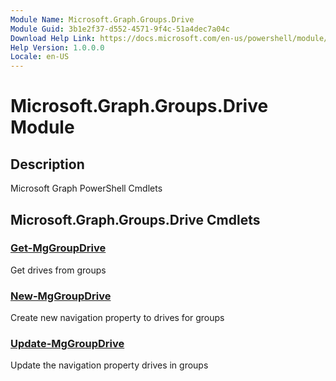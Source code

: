 ```yaml
---
Module Name: Microsoft.Graph.Groups.Drive
Module Guid: 3b1e2f37-d552-4571-9f4c-51a4dec7a04c
Download Help Link: https://docs.microsoft.com/en-us/powershell/module/microsoft.graph.groups.drive
Help Version: 1.0.0.0
Locale: en-US
---
```


# Microsoft.Graph.Groups.Drive Module
## Description
Microsoft Graph PowerShell Cmdlets

## Microsoft.Graph.Groups.Drive Cmdlets
### [Get-MgGroupDrive](Get-MgGroupDrive.md)
Get drives from groups

### [New-MgGroupDrive](New-MgGroupDrive.md)
Create new navigation property to drives for groups

### [Update-MgGroupDrive](Update-MgGroupDrive.md)
Update the navigation property drives in groups

